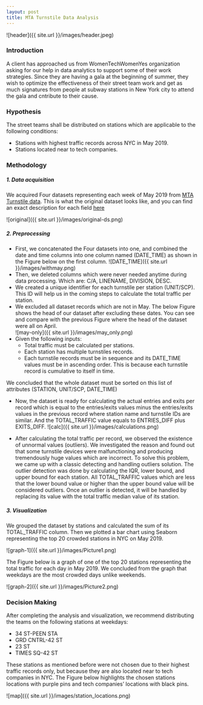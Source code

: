 ```yaml
---
layout: post
title: MTA Turnstile Data Analysis
---
```

![header]({{ site.url }}/images/header.jpeg)
### Introduction

A client has approached us from WomenTechWomenYes organization asking for our help in data analytics to support some of their work strategies. Since they are having a gala at the beginning of summer, they wish to optimize the effectiveness of their street team work and get as much signatures from people at subway stations in New York city to attend the gala and cntribute to their cause. 


### Hypothesis 
The street teams shall be distributed on stations which are applicable to the following conditions:
* Stations with highest traffic records across NYC in May 2019.
* Stations located near to tech companies. 

### Methodology
##### 1.  Data acquisition 
We acquired Four datasets representing each week of May 2019 from [MTA Turnstile data](http://web.mta.info/developers/turnstile.html).
This is what the original dataset looks like, and you can find an exact description for each field [here](http://web.mta.info/developers/resources/nyct/turnstile/ts_Field_Description.txt) 

![original]({{ site.url }}/images/original-ds.png)



##### 2.  Preprocessing
* First, we concatenated the Four datasets into one, and combined the date and time columns into one column named (DATE_TIME) as shown in the Figure below on the first column.
![DATE_TIME]({{ site.url }}/images/withmay.png)
* Then, we deleted columns which were never needed anytime during data processing. Which are:  C/A, LINENAME, DIVISION, DESC.
* We created a unique identifier for each turnstile per station (UNIT/SCP). This ID will help us in the coming steps to calculate the total traffic per station. 
* We excluded all dataset records which are not in May. The below Figure shows the head of our dataset after excluding these dates. You can see and compare with the previous Figure where the head of the dataset were all on April.  
![may-only]({{ site.url }}/images/may_only.png)
* Given the following inputs:
   - Total traffic must be calculated per stations.
   - Each station has multiple turnstiles records.
   - Each turnstile records must be in sequence and its DATE_TIME values must be in ascending order. This is because each turnstile record is cumulative to itself in time. 

We concluded that the whole dataset must be sorted on this list of attributes (STATION, UNIT/SCP, DATE_TIME)
* Now, the dataset is ready for calculating the actual entries and exits per record which is equal to the entries/exits values minus the entries/exits values in the previous record where station name and turnstile IDs are similar. And the TOTAL_TRAFFIC value equals to ENTRIES_DIFF plus EXITS_DIFF.
![calc]({{ site.url }}/images/calculations.png)

* After calculating the total traffic per record, we observed the existence of unnormal values (outliers). We investigated the reason and found out that some turnstile devices were malfunctioning and producing tremendously huge values which are incorrect. To solve this problem, we came up with a classic detecting and handling outliers solution. The outlier detection was done by calculating the IQR, lower bound, and upper bound for each station. All TOTAL_TRAFFIC values which are less that the lower bound value or higher than the upper bound value will be considered outliers. Once an outlier is detected, it will be handled by replacing its value with the total traffic median value of its station.

##### 3. Visualization
We grouped the dataset by stations and calculated the sum of its TOTAL_TRAFFIC column. Then we plotted a bar chart using Seaborn representing the top 20 crowded stations in NYC on May 2019. 

![graph-1]({{ site.url }}/images/Picture1.png)


The Figure below is a graph of one of the top 20 stations representing the total traffic for each day in May 2019. We concluded from the graph that weekdays are the most crowded days unlike weekends. 


![graph-2]({{ site.url }}/images/Picture2.png)


### Decision Making 
After completing the analysis and visualization, we recommend distributing the teams on the following stations at weekdays: 
* 34 ST-PEEN STA
* GRD CNTRL-42 ST
* 23 ST
* TIMES SQ-42 ST

These stations as mentioned before were not chosen due to their highest traffic records only, but because they are also located near to tech companies in NYC. The Figure below highlights the chosen stations locations with purple pins and tech companies’ locations with black pins.

![map]({{ site.url }}/images/station_locations.png)
